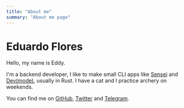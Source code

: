 ```yaml
---
title: "About me"
summary: "About me page"
---
```


# Eduardo Flores

Hello, my name is Eddy.

I'm a backend developer, I like to make small CLI apps like [Sensei](https://sensei.edfloreshz.dev/) and [Dev(mode)](https://devmode.edfloreshz.dev/), usually in Rust. I have a cat and I practice archery on weekends.

You can find me on [GitHub](https://github.com/edfloreshz), [Twitter](https://twitter.com/edfloreshz) and [Telegram](https://t.me/edfloreshz).

